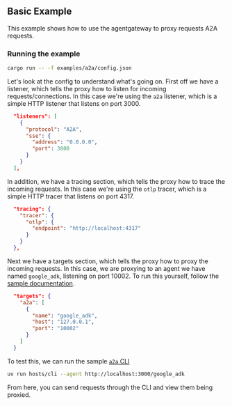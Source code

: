 ## Basic Example

This example shows how to use the agentgateway to proxy requests A2A requests.

### Running the example

```bash
cargo run -- -f examples/a2a/config.json
```

Let's look at the config to understand what's going on. First off we have a listener, which tells the proxy how to listen for incoming requests/connections. In this case we're using the `a2a` listener, which is a simple HTTP listener that listens on port 3000.

```json
  "listeners": [
    {
      "protocol": "A2A",
      "sse": {
        "address": "0.0.0.0",
        "port": 3000
      }
    }
  ],
```

In addition, we have a tracing section, which tells the proxy how to trace the incoming requests. In this case we're using the `otlp` tracer, which is a simple HTTP tracer that listens on port 4317.

```json
  "tracing": {
    "tracer": {
      "otlp": {
        "endpoint": "http://localhost:4317"
      }
    }
  },
```

Next we have a targets section, which tells the proxy how to proxy the incoming requests.
In this case, we are proxying to an agent we have named `google_adk`, listening on port 10002.
To run this yourself, follow the [sample documentation](https://github.com/google/A2A/tree/main/samples/python/agents/google_adk).

```json
  "targets": {
    "a2a": [
      {
        "name": "google_adk",
        "host": "127.0.0.1",
        "port": "10002"
      }
    ]
  }
```

To test this, we can run the sample [`a2a` CLI](https://github.com/google/A2A/tree/main/samples/python/hosts/cli)

```bash
uv run hosts/cli --agent http://localhost:3000/google_adk
```

From here, you can send requests through the CLI and view them being proxied.
